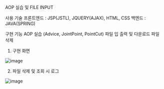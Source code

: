 AOP 실습 및 FILE INPUT

사용 기술
프론트엔드 : JSP(JSTL), JQUERY(AJAX), HTML, CSS
백엔드 : JAVA(SPRING)

구현 기능
AOP 실습 (Advice, JointPoint, PointCut)
파일 입 출력 및 다운로드
파일 삭제

1. 구현 화면

![image](https://user-images.githubusercontent.com/67868149/93014376-938f8e80-f5eb-11ea-93f6-a8898ba11884.png)

2. 파일 삭제 및 조회 시  로그

![image](https://user-images.githubusercontent.com/67868149/93014402-ca65a480-f5eb-11ea-8da7-b9ea400146d1.png)
